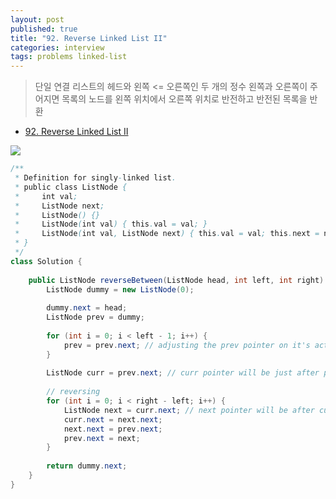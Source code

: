 ```yaml
---
layout: post
published: true
title: "92. Reverse Linked List II"
categories: interview
tags: problems linked-list
---
```


> 단일 연결 리스트의 헤드와 왼쪽 <= 오른쪽인 두 개의 정수 왼쪽과 오른쪽이 주어지면 목록의 노드를 왼쪽 위치에서 오른쪽 위치로 반전하고 반전된 목록을 반환

- [92. Reverse Linked List II](https://leetcode.com/problems/reverse-linked-list-ii/)

![](https://assets.leetcode.com/uploads/2021/02/19/rev2ex2.jpg)

```java
/**
 * Definition for singly-linked list.
 * public class ListNode {
 *     int val;
 *     ListNode next;
 *     ListNode() {}
 *     ListNode(int val) { this.val = val; }
 *     ListNode(int val, ListNode next) { this.val = val; this.next = next; }
 * }
 */
class Solution {
    
    public ListNode reverseBetween(ListNode head, int left, int right) {
        ListNode dummy = new ListNode(0);
        
        dummy.next = head;
        ListNode prev = dummy; 
        
        for (int i = 0; i < left - 1; i++) {
            prev = prev.next; // adjusting the prev pointer on it's actual index
        }
        
        ListNode curr = prev.next; // curr pointer will be just after prev
        
        // reversing
        for (int i = 0; i < right - left; i++) {
            ListNode next = curr.next; // next pointer will be after curr
            curr.next = next.next;
            next.next = prev.next;
            prev.next = next;
        }
        
        return dummy.next;
    } 
}
```